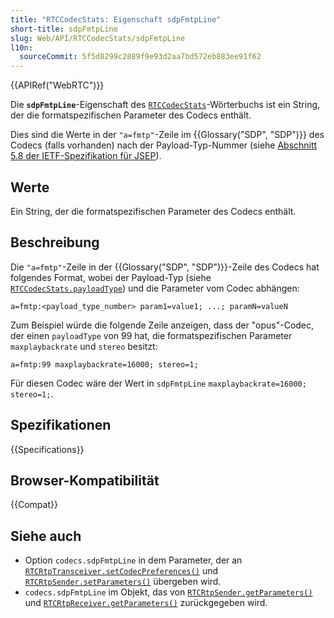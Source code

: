 ```yaml
---
title: "RTCCodecStats: Eigenschaft sdpFmtpLine"
short-title: sdpFmtpLine
slug: Web/API/RTCCodecStats/sdpFmtpLine
l10n:
  sourceCommit: 5f5d8299c2889f9e93d2aa7bd572eb883ee91f62
---
```


{{APIRef("WebRTC")}}

Die **`sdpFmtpLine`**-Eigenschaft des [`RTCCodecStats`](/de/docs/Web/API/RTCCodecStats)-Wörterbuchs ist ein String, der die formatspezifischen Parameter des Codecs enthält.

Dies sind die Werte in der `"a=fmtp"`-Zeile im {{Glossary("SDP", "SDP")}} des Codecs (falls vorhanden) nach der Payload-Typ-Nummer (siehe [Abschnitt 5.8 der IETF-Spezifikation für JSEP](https://datatracker.ietf.org/doc/html/draft-ietf-rtcweb-jsep-24#section-5.8)).

## Werte

Ein String, der die formatspezifischen Parameter des Codecs enthält.

## Beschreibung

Die `"a=fmtp"`-Zeile in der {{Glossary("SDP", "SDP")}}-Zeile des Codecs hat folgendes Format, wobei der Payload-Typ (siehe [`RTCCodecStats.payloadType`](/de/docs/Web/API/RTCCodecStats/payloadType)) und die Parameter vom Codec abhängen:

```plain
a=fmtp:<payload_type_number> param1=value1; ...; paramN=valueN
```

Zum Beispiel würde die folgende Zeile anzeigen, dass der "opus"-Codec, der einen `payloadType` von 99 hat, die formatspezifischen Parameter `maxplaybackrate` und `stereo` besitzt:

```plain
a=fmtp:99 maxplaybackrate=16000; stereo=1;
```

Für diesen Codec wäre der Wert in `sdpFmtpLine` `maxplaybackrate=16000; stereo=1;`.

## Spezifikationen

{{Specifications}}

## Browser-Kompatibilität

{{Compat}}

## Siehe auch

- Option `codecs.sdpFmtpLine` in dem Parameter, der an [`RTCRtpTransceiver.setCodecPreferences()`](/de/docs/Web/API/RTCRtpTransceiver/setCodecPreferences#sdpfmtpline) und [`RTCRtpSender.setParameters()`](/de/docs/Web/API/RTCRtpSender/setParameters#sdpfmtpline) übergeben wird.
- `codecs.sdpFmtpLine` im Objekt, das von [`RTCRtpSender.getParameters()`](/de/docs/Web/API/RTCRtpSender/getParameters#sdpfmtpline) und [`RTCRtpReceiver.getParameters()`](/de/docs/Web/API/RTCRtpReceiver/getParameters#sdpfmtpline) zurückgegeben wird.
